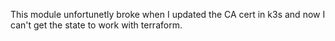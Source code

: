 This module unfortunetly broke when I updated the CA cert in k3s and now
I can't get the state to work with terraform.
